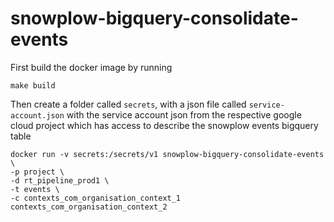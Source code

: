 # snowplow-bigquery-consolidate-events

First build the docker image by running

	make build

Then create a folder called `secrets`, with a json file called `service-account.json` with the service account json from the respective google cloud project which has access to describe the  snowplow events bigquery table

	docker run -v secrets:/secrets/v1 snowplow-bigquery-consolidate-events \
	-p project \
	-d rt_pipeline_prod1 \
	-t events \
	-c contexts_com_organisation_context_1 contexts_com_organisation_context_2